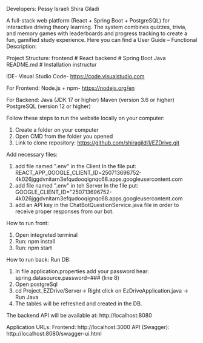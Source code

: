 Developers: 
Pessy Israeli
Shira Giladi

A full-stack web platform (React + Spring Boot + PostgreSQL) for interactive driving theory learning. The system combines quizzes, trivia, and memory games with leaderboards and progress tracking to create a fun, gamified study experience.
Here you can find a User Guide – Functional Description:


Project Structure:
frontend    # React
backend     # Spring Boot Java
README.md   #  Installation instructur

IDE- Visual Studio Code- https://code.visualstudio.com

For Frontend:
Node.js + npm- https://nodejs.org/en

For Backend:
Java (JDK 17 or higher)
Maven (version 3.6 or higher)
PostgreSQL (version 12 or higher)

Follow these steps to run the website locally on your computer:

1. Create a folder on your computer
2. Open CMD from the folder you opened
3. Link to clone repository: https://github.com/shiragildi1/EZDrive.git

Add necessary files:
1. add file named ".env" in the Client
   In the file put: REACT_APP_GOOGLE_CLIENT_ID=250713696752-4k026jggdvnitarn3efqudooqignqc68.apps.googleusercontent.com 
2. add file named ".env" in teh Server
   In the file put: GOOGLE_CLIENT_ID="250713696752-4k026jggdvnitarn3efqudooqignqc68.apps.googleusercontent.com
3. add an API key in the ChatBotQuestionService.java file in order to receive proper responses from our bot.

How to run front:
1. Open integreted terminal
1. Run: npm install
2. Run: npm start
   
How to run back:
Run DB:
1. In file application.properties add your password hear: spring.datasource.password=### (line 8)
1. Open postgreSql
3. cd Project_EZDrive/Server-> Right click on EzDriveApplication.java -> Run Java
4. The tables will be refreshed and created in the DB.
   
The backend API will be available at: http://localhost:8080

Application URLs:
Frontend: http://localhost:3000
API (Swagger): http://localhost:8080/swagger-ui.html
